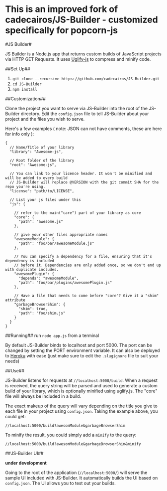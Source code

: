 # This is an improved fork of cadecairos/JS-Builder - customized specifically for popcorn-js 

#JS Builder#

JS Builder is a Node.js app that returns custom builds of JavaScript projects via HTTP GET Requests. It uses [Uglify-js](https://github.com/mishoo/UglifyJS2) to compress and minify code.

##Set Up##

1. `git clone --recursive https://github.com/cadecairos/JS-Builder.git`
2. `cd JS-Builder`
3. `npm install`

##Customization##

Clone the project you want to serve via JS-Builder into the root of the JS-Builder directory.
Edit the `config.json` file to tell JS-Builder about your project and the files you wish to serve.

Here's a few examples ( note: JSON can not have comments, these are here for info only ):

    {
      // Name/Title of your library
      "library": "Awesome-js",

      // Root folder of the library
      "root": "Awesome-js",

      // You can link to your licence header. It won't be minified and will be added to every build
      // JS-Builder will replace @VERSION with the git commit SHA for the repo you're using.
      "license": "path/to/LICENSE",

      // List your js files under this
      "js": {

        // refer to the main("care") part of your library as core
        "core": {
          "path": "awesome.js"
        },

        // give your other files appropriate names
        "awesomeModule": {
          "path": "foo/bar/awesomeModule.js"
        },

        // You can specify a dependency for a file, ensuring that it's dependency is included
        // before it. Dependencies are only added once, so we don't end up with duplicate includes.
        "awesomePlugin": {
          "depends": "awesomeModule",
          "path": "foo/bar/plugins/awesomePlugin.js"
        },

        // Have a file that needs to come before "core"? Give it a "shim" attribute
        "garbageBrowserShim": {
          "shim": true,
          "path": "foo/shim.js"
        }
      }
    }

##Running##
run `node app.js` from a terminal

By default JS-Builder binds to localhost and port 5000. The port can be changed by setting the PORT environment variable.
It can also be deployed to [Heroku](http://www.heroku.com) with ease (just make sure to edit the `.slugignore` file to suit your needs)

##Use##

JS-Builder listens for requests at `//localhost:5000/build`. When a request is received, the query string will be parsed and used to generate a custom build of your library, which is optionally minified using uglify.js. The "core" file will always be included in a build.

The exact makeup of the query will vary depending on the title you give to each file in your project using `config.json`. Taking the example above, you could get:

`//localhost:5000/build?awesomModule&garbageBrowserShim`

To minify the result, you could simply add a `minify` to the query:

`//localhost:5000/build?awesomModule&garbageBrowserShim&minify`

##JS-Builder UI##

**under development**

Going to the root of the application (`//localhost:5000/`) will serve the sample UI included with JS-Builder. It automatically builds the UI based on `config.json`. The UI allows you to test out your builds.

